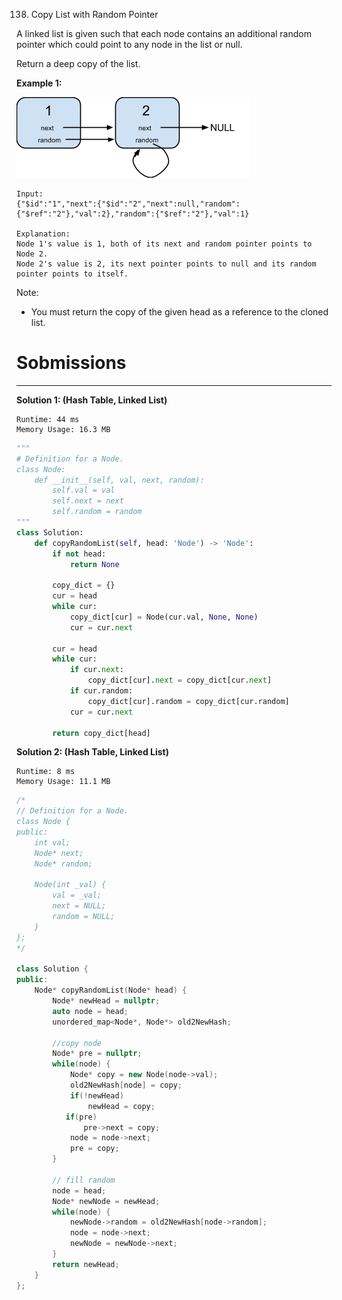 138. Copy List with Random Pointer

A linked list is given such that each node contains an additional random pointer which could point to any node in the list or null.

Return a deep copy of the list.

**Example 1:**

![Example 1](img/138_example1.png)
```
Input:
{"$id":"1","next":{"$id":"2","next":null,"random":{"$ref":"2"},"val":2},"random":{"$ref":"2"},"val":1}

Explanation:
Node 1's value is 1, both of its next and random pointer points to Node 2.
Node 2's value is 2, its next pointer points to null and its random pointer points to itself.
```

Note:

* You must return the copy of the given head as a reference to the cloned list.

# Sobmissions
---
**Solution 1: (Hash Table, Linked List)**
```
Runtime: 44 ms
Memory Usage: 16.3 MB
```
```python
"""
# Definition for a Node.
class Node:
    def __init__(self, val, next, random):
        self.val = val
        self.next = next
        self.random = random
"""
class Solution:
    def copyRandomList(self, head: 'Node') -> 'Node':
        if not head:
            return None
        
        copy_dict = {}
        cur = head
        while cur:
            copy_dict[cur] = Node(cur.val, None, None)
            cur = cur.next
            
        cur = head
        while cur:
            if cur.next:
                copy_dict[cur].next = copy_dict[cur.next]
            if cur.random:
                copy_dict[cur].random = copy_dict[cur.random]
            cur = cur.next
        
        return copy_dict[head]
```

**Solution 2: (Hash Table, Linked List)**
```
Runtime: 8 ms
Memory Usage: 11.1 MB
```
```c++
/*
// Definition for a Node.
class Node {
public:
    int val;
    Node* next;
    Node* random;
    
    Node(int _val) {
        val = _val;
        next = NULL;
        random = NULL;
    }
};
*/

class Solution {
public:
    Node* copyRandomList(Node* head) {
        Node* newHead = nullptr;
        auto node = head;
        unordered_map<Node*, Node*> old2NewHash;
        
        //copy node
        Node* pre = nullptr;
        while(node) {
            Node* copy = new Node(node->val);
            old2NewHash[node] = copy;
            if(!newHead)
                newHead = copy;
           if(pre)
               pre->next = copy;
            node = node->next;
            pre = copy;
        }
        
        // fill random 
        node = head;
        Node* newNode = newHead;
        while(node) {
            newNode->random = old2NewHash[node->random];
            node = node->next;
            newNode = newNode->next;
        }
        return newHead;
    }
};
```